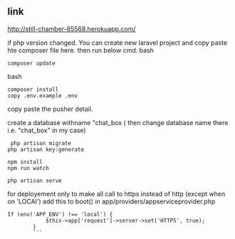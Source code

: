 ## link 
http://still-chamber-85568.herokuapp.com/


if php version changed. You can create new laravel project and copy paste hte composer file here. then run below cmd.
 bash
 ```
 composer update
 ```

 bash
 ```
 composer install
 copy .env.example .env 
 ```

copy paste the pusher detail.

 create a database  withname "chat_box
 ( then change database name there i.e. "chat_box" in my case)
 ```
  php artisan migrate 
 php artisan key:generate
 ```
```
npm install 
npm run watch 
```

```
php artisan serve
```

for deployement only 
to make all call to https instead of http (except when on  'LOCAl')
add this to boot() in app/providers/appserviceprovider.php
```
If (env('APP_ENV') !== 'local') {
            $this->app['request']->server->set('HTTPS', true);
        }
        ```
